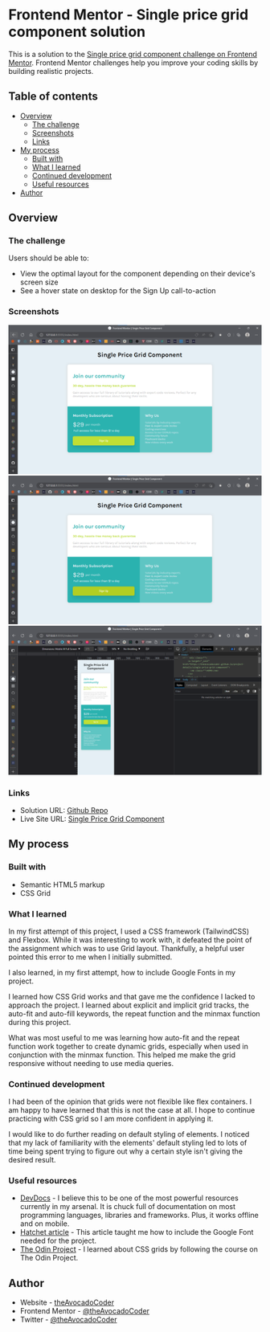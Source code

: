 # Frontend Mentor - Single price grid component solution

This is a solution to the [Single price grid component challenge on Frontend Mentor](https://www.frontendmentor.io/challenges/single-price-grid-component-5ce41129d0ff452fec5abbbc). Frontend Mentor challenges help you improve your coding skills by building realistic projects. 

## Table of contents

- [Overview](#overview)
  - [The challenge](#the-challenge)
  - [Screenshots](#screenshots)
  - [Links](#links)
- [My process](#my-process)
  - [Built with](#built-with)
  - [What I learned](#what-i-learned)
  - [Continued development](#continued-development)
  - [Useful resources](#useful-resources)
- [Author](#author)

## Overview

### The challenge

Users should be able to:

- View the optimal layout for the component depending on their device's screen size
- See a hover state on desktop for the Sign Up call-to-action

### Screenshots

![](./images/single-price-grid-component-screenshot-desktop.png)
![](./images/single-price-grid-component-screenshot-desktop-hover.png)
![](./images/single-price-grid-component-screenshot-mobile.png)

### Links

- Solution URL: [Github Repo](https://github.com/theAvocadoCoder/single-price-grid-component)
- Live Site URL: [Single Price Grid Component](https://theavocadocoder.github.io/single-price-grid-component)

## My process

### Built with

- Semantic HTML5 markup
- CSS Grid

### What I learned

In my first attempt of this project, I used a CSS framework (TailwindCSS) and Flexbox. While it was interesting to work with, it defeated the point of the assignment which was to use Grid layout. Thankfully, a helpful user pointed this error to me when I initially submitted.

I also learned, in my first attempt, how to include Google Fonts in my project.

I learned how CSS Grid works and that gave me the confidence I lacked to approach the project. I learned about explicit and implicit grid tracks, the auto-fit and auto-fill keywords, the repeat function and the minmax function during this project.

What was most useful to me was learning how auto-fit and the repeat function work together to create dynamic grids, especially when used in conjunction with the minmax function. This helped me make the grid responsive without needing to use media queries.

### Continued development

I had been of the opinion that grids were not flexible like flex containers. I am happy to have learned that this is not the case at all. I hope to continue practicing with CSS grid so I am more confident in applying it.

I would like to do further reading on default styling of elements. I noticed that my lack of familiarity with the elements' default styling led to lots of time being spent trying to figure out why a certain style isn't giving the desired result.

### Useful resources

- [DevDocs](https://devdocs.io/) - I believe this to be one of the most powerful resources currently in my arsenal. It is chuck full of documentation on most programming languages, libraries and frameworks. Plus, it works offline and on mobile.
- [Hatchet article](https://hatchet.com.au/blog/how-to-use-google-fonts-in-tailwind-css/) - This article taught me how to include the Google Font needed for the project.
- [The Odin Project](https://theodinproject.com/) - I learned about CSS grids by following the course on The Odin Project.

## Author

- Website - [theAvocadoCoder](https://theavocadocoder.github.io)
- Frontend Mentor - [@theAvocadoCoder](https://www.frontendmentor.io/profile/theAvocadoCoder)
- Twitter - [@theAvocadoCoder](https://www.twitter.com/theAvocadoCoder)
